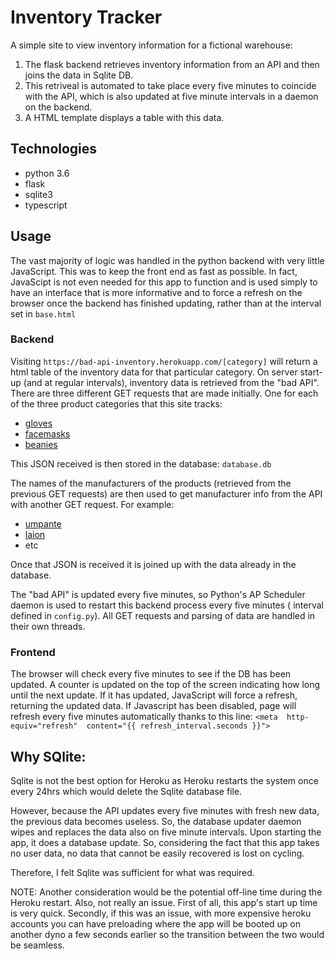 
# Inventory Tracker

A simple site to view inventory information for a fictional warehouse:
1) The flask backend retrieves inventory information from an API and then joins the data in Sqlite DB.
2) This retriveal is automated to take place every five minutes to coincide with the API, which is also updated at five minute intervals in a daemon on the backend.
3) A HTML template displays a table with this data.

## Technologies

* python 3.6
* flask
* sqlite3
* typescript

## Usage
The vast majority of logic was handled in the python backend with very little JavaScript. This was to keep the front end as fast as possible. In fact, JavaScipt is not even needed for this app to function and is used simply to have an interface that is more informative and to force a refresh on the browser once the backend has finished updating, rather than at the interval set in `base.html`

### Backend
Visiting `https://bad-api-inventory.herokuapp.com/[category]` will return a html table of the inventory data for that particular category. 
On server start-up (and at regular intervals), inventory data is retrieved from the "bad API".
There are three different GET requests that are made initially. One for each of the three product categories that this site tracks:
* [gloves](https://bad-api-assignment.reaktor.com/v2/products/gloves)
* [facemasks](https://bad-api-assignment.reaktor.com/v2/products/facemasks)
* [beanies](https://bad-api-assignment.reaktor.com/v2/products/beanies)

This JSON received is then stored in the database:
`database.db`

The names of the manufacturers of the products (retrieved from the previous GET requests) are then used to get manufacturer info from the API with another GET request. For example:
* [umpante](https://bad-api-assignment.reaktor.com/v2/availability/umpante)
* [laion](https://bad-api-assignment.reaktor.com/v2/availability/laion)
* etc

Once that JSON is received it is joined up with the data already in the database.

The "bad API" is updated every five minutes, so Python's AP Scheduler daemon is used to restart this backend process every five minutes ( interval defined in `config.py`).  All GET requests and parsing of data are handled in their own threads.

  ### Frontend
The browser will check every five minutes to see if the DB has been updated. A counter is updated on the top of the screen indicating how long until the next update.
If it has updated, JavaScript will force a refresh, returning the updated data.
If Javascript has been disabled, page will refresh every five minutes automatically thanks to this line:
`<meta  http-equiv="refresh"  content="{{ refresh_interval.seconds }}">`

  

## Why SQlite:

Sqlite is not the best option for Heroku as Heroku restarts the system once every 24hrs which would delete the Sqlite database file.

However, because the API updates every five minutes with fresh new data, the previous data becomes useless. So, the database updater daemon wipes and replaces the data  also on five minute intervals. Upon starting the app, it does a database update. So, considering the fact that this app takes no user data, no data that cannot be easily recovered is lost on cycling.

Therefore, I felt Sqlite was sufficient for what was required.

NOTE: Another consideration would be the potential off-line time during the Heroku restart. Also, not really an issue. First of all, this app's start up time is very quick. Secondly, if this was an issue, with more expensive heroku accounts you can have preloading where the app will be booted up on another dyno a few seconds earlier so the transition between the two would be seamless.